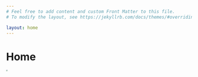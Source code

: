 ```yaml
---
# Feel free to add content and custom Front Matter to this file.
# To modify the layout, see https://jekyllrb.com/docs/themes/#overriding-theme-defaults

layout: home
---
```

# Home

<img src="https://s3.bmp.ovh/imgs/2022/08/09/c36cdd8a6634ef47.jpg" style="zoom:25%;" />
